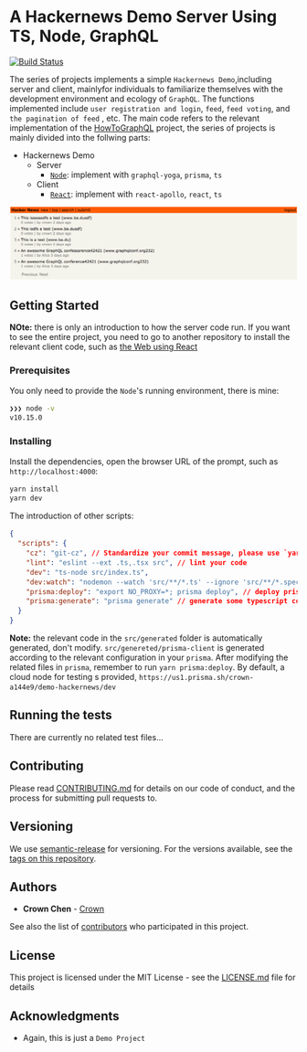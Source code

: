 # A Hackernews Demo Server Using TS, Node, GraphQL

[![Build Status](https://dev.azure.com/crown0938/Github/_apis/build/status/crown3.GraqhQL-Server-Node-TS?branchName=master)](https://dev.azure.com/crown0938/Github/_build/latest?definitionId=10&branchName=master)

The series of projects implements a simple `Hackernews Demo`,including server
and client, mainlyfor individuals to familiarize themselves with the development
environment and ecology of `GraphQL`. The functions implemented include `user registration and login`, `feed`, `feed voting`, and `the pagination of feed` ,
etc. The main code refers to the relevant implementation of the
[HowToGraphQL](https://www.howtographql.com) project, the series of projects is
mainly divided into the follwing parts:

- Hackernews Demo
  - Server
    - [`Node`](https://github.com/crown3/GraqhQL-Server-Node-TS): implement with `graphql-yoga`, `prisma`, `ts`
  - Client
    - [`React`](https://github.com/crown3/GraphQL-Client-React-TS): implement with `react-apollo`, `react`, `ts`

![](./assets/190516_090038162.png)

## Getting Started

**NOte:** there is only an introduction to how the server code run. If you want
to see the entire project, you need to go to another repository to install the
relevant client code, such as [the Web using React](https://github.com/crown3/GraphQL-Client-React-TS)

### Prerequisites

You only need to provide the `Node`'s running environment, there is mine:

```bash
❯❯❯ node -v
v10.15.0
```

### Installing

Install the dependencies, open the browser URL of the prompt, such as `http://localhost:4000`:

```bash
yarn install
yarn dev
```

The introduction of other scripts:

```json
{
  "scripts": {
    "cz": "git-cz", // Standardize your commit message, please use `yarn cz` instead of `git commit ...` after `git add`
    "lint": "eslint --ext .ts,.tsx src", // lint your code
    "dev": "ts-node src/index.ts",
    "dev:watch": "nodemon --watch 'src/**/*.ts' --ignore 'src/**/*.spec.ts' --exec yarn dev", // run dev with watching mode
    "prisma:deploy": "export NO_PROXY=*; prisma deploy", // deploy prisma config to your database
    "prisma:generate": "prisma generate" // generate some typescript code which based on your datamodel.prisma
  }
}
```

**Note:** the relevant code in the `src/generated` folder is automatically
generated, don't modify. `src/genereted/prisma-client` is generated according to
the relevant configuration in your `prisma`. After modifying the related files
in `prisma`, remember to run `yarn prisma:deploy`. By default, a cloud node for
testing s provided, `https://us1.prisma.sh/crown-a144e9/demo-hackernews/dev`

## Running the tests

There are currently no related test files...

## Contributing

Please read [CONTRIBUTING.md](./.github/CONTRIBUTING.md) for details on our code
of conduct, and the process for submitting pull requests to.

## Versioning

We use [semantic-release](https://github.com/semantic-release/semantic-release#readme) for versioning. For the versions available, see the [tags on this repository](https://github.com/crown3/GraqhQL-Server-Node-TS/tags).

## Authors

- **Crown Chen** - [Crown](https://github.com/crown3)

See also the list of [contributors](https://github.com/crown3/GraqhQL-Server-Node-TS/contributors) who participated in this project.

## License

This project is licensed under the MIT License - see the [LICENSE.md](./LICENSE) file for details

## Acknowledgments

- Again, this is just a `Demo Project`
